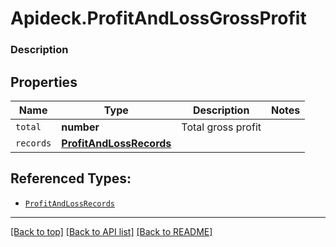 # Apideck.ProfitAndLossGrossProfit

### Description

## Properties
Name | Type | Description | Notes
------------ | ------------- | ------------- | -------------
`total` | **number** | Total gross profit | 
`records` | [**ProfitAndLossRecords**](ProfitAndLossRecords.md) |  | 





## Referenced Types:

* [`ProfitAndLossRecords`](ProfitAndLossRecords.md)

---

[[Back to top]](#) [[Back to API list]](../../../../README.md#documentation-for-api-endpoints) [[Back to README]](../../../../README.md)


